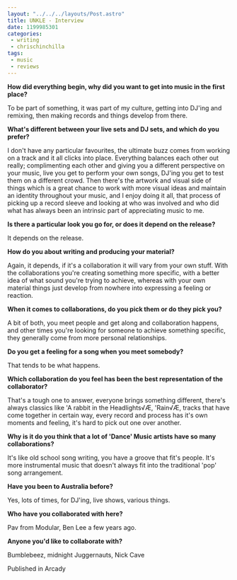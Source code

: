 ```yaml
---
layout: "../../../layouts/Post.astro"
title: UNKLE - Interview
date: 1199985301
categories:
 - writing
 - chrischinchilla
tags: 
 - music 
 - reviews
---
```


<b>How did everything begin, why did you want to get into music in the first place? </b>

To be part of something, it was part of my culture, getting into DJ'ing and remixing, then making records and things develop from there.

<b>What's different between your live sets and DJ sets, and which do you prefer? </b>

I don't have any particular favourites, the ultimate buzz comes from working on a track and it all clicks into place. Everything balances each other out really; complimenting each other and giving you a different perspective on your music, live you get to perform your own songs, DJ'ing you get to test them on a different crowd. Then there's the artwork and visual side of things which is a great chance to work with more visual ideas and maintain an identity throughout your music, and I enjoy doing it all, that process of picking up a record sleeve and looking at who was involved and who did what has always been an intrinsic part of appreciating music to me.

<b>Is there a particular look you go for, or does it depend on the release? </b>

It depends on the release.

<b>How do you about writing and producing your material? </b>

Again, it depends, if it's a collaboration it will vary from your own stuff. With the collaborations you're creating something more specific, with a better idea of what sound you're trying to achieve, whereas with your own material things just develop from nowhere into expressing a feeling or reaction.

<b>When it comes to collaborations, do you pick them or do they pick you? </b>

A bit of both, you meet people and get along and collaboration happens, and other times you're looking for someone to achieve something specific, they generally come from more personal relationships.

<b>Do you get a feeling for a song when you meet somebody? </b>

That tends to be what happens.

<b>Which collaboration do you feel has been the best representation of the collaborator? </b>

That's a tough one to answer, everyone brings something different, there's always classics like 'A rabbit in the Headlights√Æ, 'Rain√Æ, tracks that have come together in certain way, every record and process has it's own moments and feeling, it's hard to pick out one over another.

<b>Why is it do you think that a lot of 'Dance' Music artists have so many collaborations? </b>

It's like old school song writing, you have a groove that fit's people. It's more instrumental music that doesn't always fit into the traditional 'pop' song arrangement.

<b>Have you been to Australia before? </b>

Yes, lots of times, for DJ'ing, live shows, various things.

<b>Who have you collaborated with here? </b>

Pav from Modular, Ben Lee a few years ago.

<b>Anyone you'd like to collaborate with?</b>

Bumblebeez, midnight Juggernauts, Nick Cave

Published in Arcady
